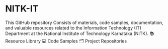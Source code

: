 # NITK-IT
This GitHub repository Consists of materials, code samples, documentation, and valuable resources related to the Information Technology (IT) Department at the National Institute of Technology Karnataka (NITK).  📚 Resource Library 💻 Code Samples 🗂️ Project Repositories 
